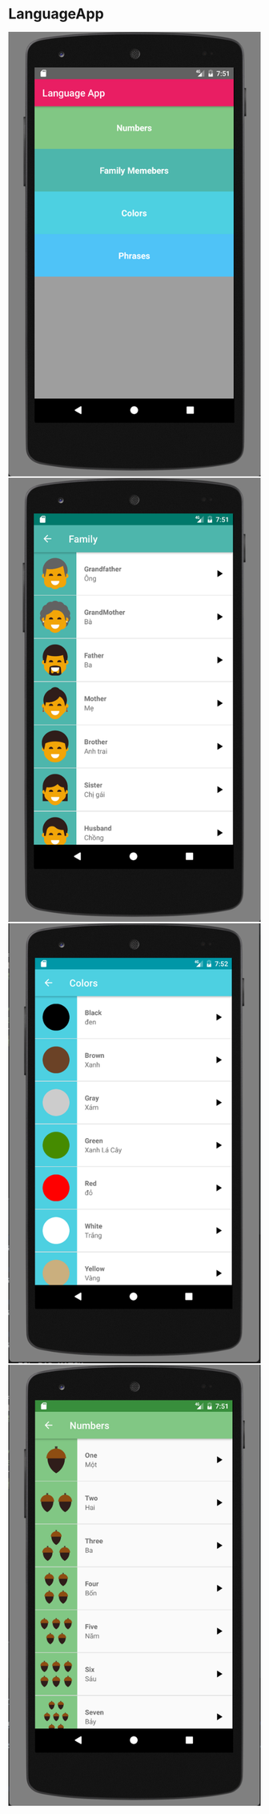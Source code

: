 # LanguageApp
![Alt text](https://github.com/NathanNguyen345/LanguageApp/blob/master/img/main.png)
![Alt text](https://github.com/NathanNguyen345/LanguageApp/blob/master/img/family.png)
![Alt text](https://github.com/NathanNguyen345/LanguageApp/blob/master/img/color.png)
![Alt text](https://github.com/NathanNguyen345/LanguageApp/blob/master/img/number.png)
